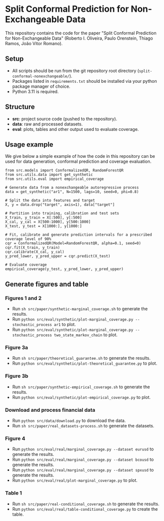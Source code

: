 # Split Conformal Prediction for Non-Exchangeable Data

This repository contains the code for the paper "Split Conformal Prediction for Non-Exchangeable Data" (Roberto I. Oliveira, Paulo Orenstein, Thiago Ramos, João Vitor Romano).

## Setup

- All scripts should be run from the git repository root directory (`split-conformal-nonexchangeable/`).
- Packages listed in `requirements.txt` should be installed via your python package manager of choice.
- Python 3.11 is required.

## Structure

- **src**: project source code (pushed to the repository).
- **data**: raw and processed datasets.
- **eval**: plots, tables and other output used to evaluate coverage.

## Usage example

We give below a simple example of how the code in this repository can be used for data generation, conformal prediction and coverage evaluation.

```
from src.models import ConformalizedQR, RandomForestQR
from src.utils.data import get_synthetic
from src.utils.eval import empirical_coverage

# Generate data from a nonexchangeable autoregressive process
data = get_synthetic("ar1", N=1500, lags=10, seed=0, phi=0.8)

# Split the data into features and target
X, y = data.drop("target", axis=1), data["target"]

# Partition into training, calibration and test sets
X_train, y_train = X[:500], y[:500]
X_cal, y_cal = X[500:1000], y[500:1000]
X_test, y_test = X[1000:], y[1000:]

# Fit, calibrate and generate prediction intervals for a prescribed coverage level of 90%
cqr = ConformalizedQR(Model=RandomForestQR, alpha=0.1, seed=0)
cqr.fit(X_train, y_train)
cqr.calibrate(X_cal, y_cal)
y_pred_lower, y_pred_upper = cqr.predict(X_test)

# Evaluate coverage
empirical_coverage(y_test, y_pred_lower, y_pred_upper)
```

## Generate figures and table

### Figures 1 and 2

- Run `sh src/paper/synthetic-marginal_coverage.sh` to generate the results.
- Run `python src/eval/synthetic/plot-marginal_coverage.py --stochastic_process ar1` to plot.
- Run `python src/eval/synthetic/plot-marginal_coverage.py --stochastic_process two_state_markov_chain` to plot.

### Figure 3a

- Run `sh src/paper/theoretical_guarantee.sh` to generate the results.
- Run `python src/eval/synthetic/plot-theoretical_guarantee.py` to plot.

### Figure 3b

- Run `sh src/paper/synthetic-empirical_coverage.sh` to generate the results.
- Run `python src/eval/synthetic/plot-empirical_coverage.py` to plot.

### Download and process financial data

- Run `python src/data/download.py` to download the data.
- Run `sh src/paper/real_datasets-process.sh` to generate the datasets.

### Figure 4

- Run `python src/eval/real/marginal_coverage.py --dataset eurusd` to generate the results.
- Run `python src/eval/real/marginal_coverage.py --dataset bcousd` to generate the results.
- Run `python src/eval/real/marginal_coverage.py --dataset spxusd` to generate the results.
- Run `python src/eval/real/plot-marginal_coverage.py` to plot.

### Table 1

- Run `sh src/paper/real-conditional_coverage.sh` to generate the results.
- Run `python src/eval/real/table-conditional_coverage.py` to create the table.
